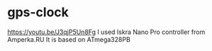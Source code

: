 # gps-clock
https://youtu.be/J3qjP5Un8Fg
I used Iskra Nano Pro controller from Amperka.RU
It is based on ATmega328PB
